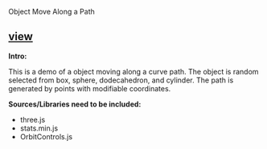 Object Move Along a Path

[**view**](https://yiic.github.io/my-three.js-projects/objectMoveAlongPath/objectMoveAlongPath.html)
-----
**Intro:**  

This is a demo of a object moving along a curve path. The object is random selected from box, sphere, dodecahedron, and cylinder. The path is generated by points with modifiable coordinates. 

**Sources/Libraries need to be included:**
- three.js
- stats.min.js
- OrbitControls.js
